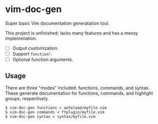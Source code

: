 # vim-doc-gen

Super basic Vim documentation generatation tool.

This project is unfinished; lacks many features and has a messy implemenation.

- [ ] Output customization.
- [ ] Support `function!`.
- [ ] Optional function arguments.

## Usage

There are three "modes" included: functions, commands, and syntax. These generate documentation for functions, commands, and highlight groups, respectively.

    $ vim-doc-gen functions < autoload/myfile.vim
    $ vim-doc-gen commands < ftplugin/myfile.vim
    $ vim-doc-gen syntax < syntax/myfile.vim
